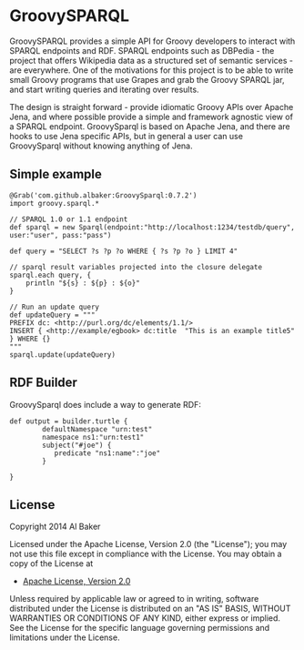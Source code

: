 GroovySPARQL
============

GroovySPARQL provides a simple API for Groovy developers to interact with SPARQL endpoints and RDF.  SPARQL endpoints such as DBPedia - the project that offers Wikipedia data as a structured set of semantic services - are everywhere.  One of the motivations for this project is to be able to write small Groovy programs that use Grapes and grab the Groovy SPARQL jar, and start writing queries and iterating over results.

The design is straight forward - provide idiomatic Groovy APIs over Apache Jena, and where possible provide a simple and framework agnostic view of a SPARQL endpoint.  GroovySparql is based on Apache Jena, and there are hooks to use Jena specific APIs, but in general a user can use GroovySparql without knowing anything of Jena.

## Simple example

	@Grab('com.github.albaker:GroovySparql:0.7.2')
	import groovy.sparql.*
 
	// SPARQL 1.0 or 1.1 endpoint
    def sparql = new Sparql(endpoint:"http://localhost:1234/testdb/query", user:"user", pass:"pass")
		
	def query = "SELECT ?s ?p ?o WHERE { ?s ?p ?o } LIMIT 4"
		
	// sparql result variables projected into the closure delegate
	sparql.each query, { 
		println "${s} : ${p} : ${o}"
    }
	
	// Run an update query
    def updateQuery = """
    PREFIX dc: <http://purl.org/dc/elements/1.1/>
    INSERT { <http://example/egbook> dc:title  "This is an example title5" } WHERE {}
    """
    sparql.update(updateQuery)
	

## RDF Builder

GroovySparql does include a way to generate RDF:

    def output = builder.turtle {
			defaultNamespace "urn:test"
			namespace ns1:"urn:test1"
			subject("#joe") {
			   predicate "ns1:name":"joe"	
			}
			
	}



## License

Copyright 2014 Al Baker

Licensed under the Apache License, Version 2.0 (the "License");
you may not use this file except in compliance with the License.
You may obtain a copy of the License at

* [Apache License, Version 2.0](http://www.apache.org/licenses/LICENSE-2.0)  

Unless required by applicable law or agreed to in writing, software
distributed under the License is distributed on an "AS IS" BASIS,
WITHOUT WARRANTIES OR CONDITIONS OF ANY KIND, either express or implied.
See the License for the specific language governing permissions and
limitations under the License.








